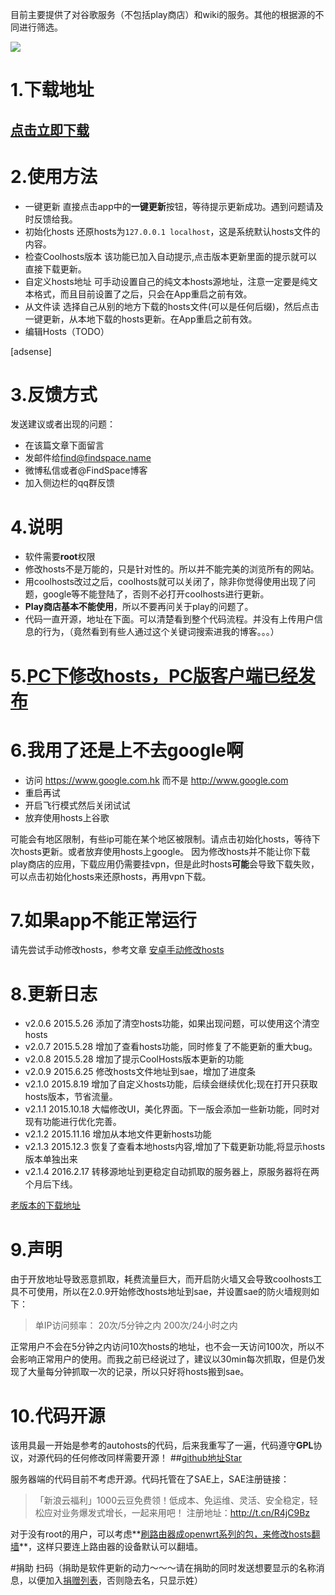 目前主要提供了对谷歌服务（不包括play商店）和wiki的服务。其他的根据源的不同进行筛选。

![][3] 
 
# 1.下载地址 
## [点击立即下载][17]
# 2.使用方法 

+ 一键更新
	直接点击app中的**一键更新**按钮，等待提示更新成功。遇到问题请及时反馈给我。
+ 初始化hosts
	还原hosts为`127.0.0.1 localhost`，这是系统默认hosts文件的内容。
+ 检查Coolhosts版本
	该功能已加入自动提示,点击版本更新里面的提示就可以直接下载更新。
+ 自定义hosts地址
	可手动设置自己的纯文本hosts源地址，注意一定要是纯文本格式，而且目前设置了之后，只会在App重启之前有效。
+ 从文件读
	选择自己从别的地方下载的hosts文件(可以是任何后缀)，然后点击一键更新，从本地下载的hosts更新。在App重启之前有效。
+ 编辑Hosts（TODO）


[adsense]

# 3.反馈方式
发送建议或者出现的问题：

+ 在该篇文章下面留言
+ 发邮件给<find@findspace.name>
+ 微博私信或者@FindSpace博客
+ 加入侧边栏的qq群反馈

# 4.说明

+ 软件需要**root**权限 
+ 修改hosts不是万能的，只是针对性的。所以并不能完美的浏览所有的网站。
+ 用coolhosts改过之后，coolhosts就可以关闭了，除非你觉得使用出现了问题，google等不能登陆了，否则不必打开coolhosts进行更新。
+ **Play商店基本不能使用**，所以不要再问关于play的问题了。
+ 代码一直开源，地址在下面。可以清楚看到整个代码流程。并没有上传用户信息的行为，（竟然看到有些人通过这个关键词搜索进我的博客。。。）

# 5.[PC下修改hosts，PC版客户端已经发布][2]
# 6.我用了还是上不去google啊

+ 访问 https://www.google.com.hk 而不是 http://www.google.com
+ 重启再试
+ 开启飞行模式然后关闭试试
+ 放弃使用hosts上谷歌

可能会有地区限制，有些ip可能在某个地区被限制。请点击初始化hosts，等待下次hosts更新。或者放弃使用hosts上google。
因为修改hosts并不能让你下载play商店的应用，下载应用仍需要挂vpn，但是此时hosts**可能**会导致下载失败，可以点击初始化hosts来还原hosts，再用vpn下载。

# 7.如果app不能正常运行

请先尝试手动修改hosts，参考文章
[安卓手动修改hosts](http://www.findspace.name/easycoding/1642)

# 8.更新日志

+ v2.0.6 2015.5.26 添加了清空hosts功能，如果出现问题，可以使用这个清空hosts
+ v2.0.7 2015.5.28 增加了查看hosts功能，同时修复了不能更新的重大bug。
+ v2.0.8 2015.5.28 增加了提示CoolHosts版本更新的功能
+ v2.0.9 2015.6.25 修改hosts文件地址到sae，增加了进度条
+ v2.1.0 2015.8.19 增加了自定义hosts功能，后续会继续优化;现在打开只获取hosts版本，节省流量。
+ v2.1.1 2015.10.18 大幅修改UI，美化界面。下一版会添加一些新功能，同时对现有功能进行优化完善。
+ v2.1.2 2015.11.16 增加从本地文件更新hosts功能
+ v2.1.3 2015.12.3 恢复了查看本地hosts内容,增加了下载更新功能,将显示hosts版本单独出来
+ v2.1.4 2016.2.17 转移源地址到更稳定自动抓取的服务器上，原服务器将在两个月后下线。

[老版本的下载地址][16]



# 9.声明
由于开放地址导致恶意抓取，耗费流量巨大，而开启防火墙又会导致coolhosts工具不可使用，所以在2.0.9开始修改hosts地址到sae，并设置sae的防火墙规则如下：

>单IP访问频率：
20次/5分钟之内
200次/24小时之内

正常用户不会在5分钟之内访问10次hosts的地址，也不会一天访问100次，所以不会影响正常用户的使用。而我之前已经说过了，建议以30min每次抓取，但是仍发现了大量每分钟抓取一次的记录，所以只好将hosts搬到sae。


# 10.代码开源
该用具最一开始是参考的autohosts的代码，后来我重写了一遍，代码遵守**GPL**协议，对源代码的任何修改同样需要开源！
##[github地址][0]<a class="github-button" href="https://github.com/FindHao/CoolHosts" data-style="mega" data-count-href="/FindHao/CoolHosts/stargazers" data-count-api="/repos/FindHao/CoolHosts#stargazers_count" data-count-aria-label="# stargazers on GitHub" aria-label="Star FindHao/CoolHosts on GitHub">Star</a>

服务器端的代码目前不考虑开源。代码托管在了SAE上，SAE注册链接：
>「新浪云福利」1000云豆免费领！低成本、免运维、灵活、安全稳定，轻松应对业务爆发式增长，一起来用吧！
注册地址：http://t.cn/R4jC9Bz

对于没有root的用户，可以考虑**[刷路由器成openwrt系列的包，来修改hosts翻墙][1]**，这样只要连上路由器的设备默认可以翻墙。

#捐助
扫码（捐助是软件更新的动力～～～请在捐助的同时发送想要显示的名称消息，以便加入[捐赠列表][15]，否则隐去名，只显示姓）

[0]: https://github.com/FindHao/CoolHosts
[2]: http://www.findspace.name/res/72 "修改hosts使用google服务"
[3]: http://www.findspace.name/wp-content/uploads/2015/11/2.jpg
[13]: http://pan.baidu.com/s/1dDI2eMP "Coolhosts百度网盘"
[14]: http://www.findspace.name/wp-content/uploads/2015/06/alipayDonate.jpg 
[15]: http://www.findspace.name/donate
[16]: http://pan.baidu.com/s/1eQjoonS "老版本"
[17]: http://openbox.mobilem.360.cn/index/d/sid/2483628
[18]: http://a.app.qq.com/o/simple.jsp?pkgname=com.find.coolhosts
[1]: http://www.findspace.name/tag/openwrt
